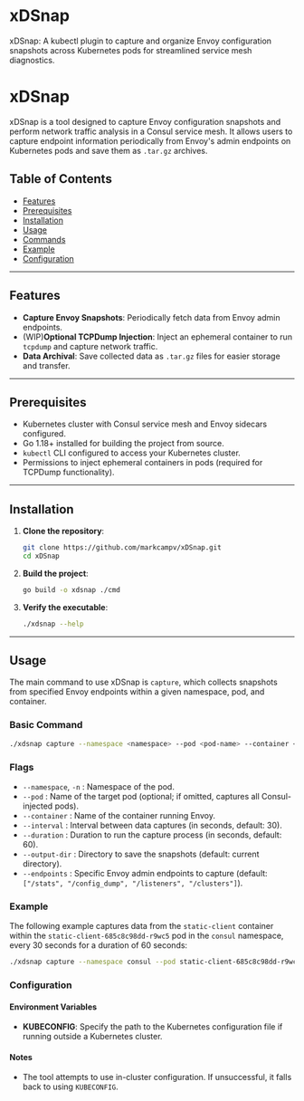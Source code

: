 # xDSnap
xDSnap: A kubectl plugin to capture and organize Envoy configuration snapshots across Kubernetes pods for streamlined service mesh diagnostics.

# xDSnap

xDSnap is a tool designed to capture Envoy configuration snapshots and perform network traffic analysis in a Consul service mesh. It allows users to capture endpoint information periodically from Envoy's admin endpoints on Kubernetes pods and save them as `.tar.gz` archives. 

## Table of Contents

- [Features](#features)
- [Prerequisites](#prerequisites)
- [Installation](#installation)
- [Usage](#usage)
- [Commands](#commands)
- [Example](#example)
- [Configuration](#configuration)

---

## Features

- **Capture Envoy Snapshots**: Periodically fetch data from Envoy admin endpoints.
- (WIP)**Optional TCPDump Injection**: Inject an ephemeral container to run `tcpdump` and capture network traffic. 
- **Data Archival**: Save collected data as `.tar.gz` files for easier storage and transfer.

---

## Prerequisites

- Kubernetes cluster with Consul service mesh and Envoy sidecars configured.
- Go 1.18+ installed for building the project from source.
- `kubectl` CLI configured to access your Kubernetes cluster.
- Permissions to inject ephemeral containers in pods (required for TCPDump functionality).

---

## Installation

1. **Clone the repository**:
    ```bash
    git clone https://github.com/markcampv/xDSnap.git
    cd xDSnap
    ```

2. **Build the project**:
    ```bash
    go build -o xdsnap ./cmd
    ```

3. **Verify the executable**:
    ```bash
    ./xdsnap --help
    ```

---

## Usage

The main command to use xDSnap is `capture`, which collects snapshots from specified Envoy endpoints within a given namespace, pod, and container.

### Basic Command
```bash
./xdsnap capture --namespace <namespace> --pod <pod-name> --container <container-name>
```

### Flags

- `--namespace`, `-n` : Namespace of the pod.
- `--pod` : Name of the target pod (optional; if omitted, captures all Consul-injected pods).
- `--container` : Name of the container running Envoy.
- `--interval` : Interval between data captures (in seconds, default: 30).
- `--duration` : Duration to run the capture process (in seconds, default: 60).
- `--output-dir` : Directory to save the snapshots (default: current directory).
- `--endpoints` : Specific Envoy admin endpoints to capture (default: `["/stats", "/config_dump", "/listeners", "/clusters"]`).

### Example

The following example captures data from the `static-client` container within the `static-client-685c8c98dd-r9wc5` pod in the `consul` namespace, every 30 seconds for a duration of 60 seconds:

```bash
./xdsnap capture --namespace consul --pod static-client-685c8c98dd-r9wc5 --container static-client --interval 30 --duration 60
```


### Configuration

#### Environment Variables
- **KUBECONFIG**: Specify the path to the Kubernetes configuration file if running outside a Kubernetes cluster.

#### Notes
- The tool attempts to use in-cluster configuration. If unsuccessful, it falls back to using `KUBECONFIG`.
